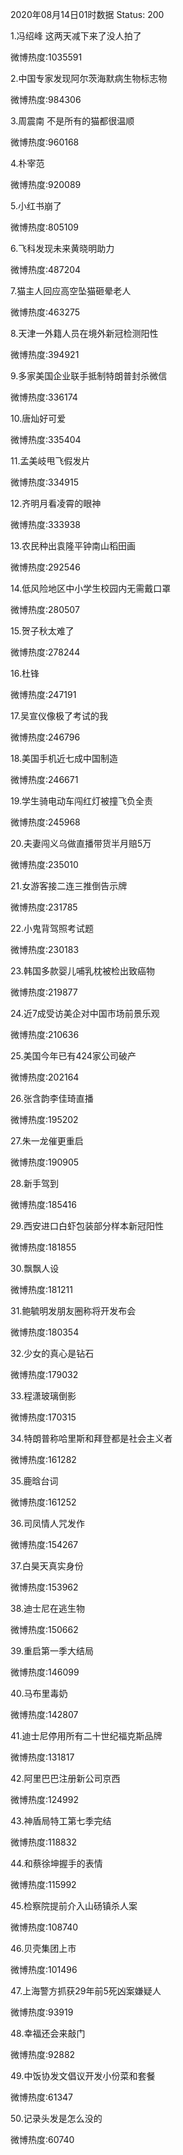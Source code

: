2020年08月14日01时数据
Status: 200

1.冯绍峰 这两天减下来了没人拍了

微博热度:1035591

2.中国专家发现阿尔茨海默病生物标志物

微博热度:984306

3.周震南 不是所有的猫都很温顺

微博热度:960168

4.朴宰范

微博热度:920089

5.小红书崩了

微博热度:805109

6.飞科发现未来黄晓明助力

微博热度:487204

7.猫主人回应高空坠猫砸晕老人

微博热度:463275

8.天津一外籍人员在境外新冠检测阳性

微博热度:394921

9.多家美国企业联手抵制特朗普封杀微信

微博热度:336174

10.唐灿好可爱

微博热度:335404

11.孟美岐甩飞假发片

微博热度:334915

12.齐明月看凌霄的眼神

微博热度:333938

13.农民种出袁隆平钟南山稻田画

微博热度:292546

14.低风险地区中小学生校园内无需戴口罩

微博热度:280507

15.贺子秋太难了

微博热度:278244

16.杜锋

微博热度:247191

17.吴宣仪像极了考试的我

微博热度:246796

18.美国手机近七成中国制造

微博热度:246671

19.学生骑电动车闯红灯被撞飞负全责

微博热度:245968

20.夫妻闯义乌做直播带货半月赔5万

微博热度:235010

21.女游客接二连三推倒告示牌

微博热度:231785

22.小鬼背驾照考试题

微博热度:230183

23.韩国多款婴儿哺乳枕被检出致癌物

微博热度:219877

24.近7成受访美企对中国市场前景乐观

微博热度:210636

25.美国今年已有424家公司破产

微博热度:202164

26.张含韵李佳琦直播

微博热度:195202

27.朱一龙催更重启

微博热度:190905

28.新手驾到

微博热度:185416

29.西安进口白虾包装部分样本新冠阳性

微博热度:181855

30.飘飘人设

微博热度:181211

31.鲍毓明发朋友圈称将开发布会

微博热度:180354

32.少女的真心是钻石

微博热度:179032

33.程潇玻璃倒影

微博热度:170315

34.特朗普称哈里斯和拜登都是社会主义者

微博热度:161282

35.鹿晗台词

微博热度:161252

36.司凤情人咒发作

微博热度:154267

37.白昊天真实身份

微博热度:153962

38.迪士尼在逃生物

微博热度:150662

39.重启第一季大结局

微博热度:146099

40.马布里毒奶

微博热度:142807

41.迪士尼停用所有二十世纪福克斯品牌

微博热度:131817

42.阿里巴巴注册新公司京西

微博热度:124992

43.神盾局特工第七季完结

微博热度:118832

44.和蔡徐坤握手的表情

微博热度:115992

45.检察院提前介入山砀镇杀人案

微博热度:108740

46.贝壳集团上市

微博热度:101496

47.上海警方抓获29年前5死凶案嫌疑人

微博热度:93919

48.幸福还会来敲门

微博热度:92882

49.中饭协发文倡议开发小份菜和套餐

微博热度:61347

50.记录头发是怎么没的

微博热度:60740

